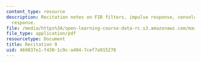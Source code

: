 ```yaml
---
content_type: resource
description: Recitation notes on FIR filters, impulse response, convolution, and frequency
  response.
file: /media/https%3A/open-learning-course-data-rc.s3.amazonaws.com/mas-160-signals-systems-and-information-for-media-technology-fall-2007/469837e1f4301c9ca4047cef7a915278_rec9.pdf
file_type: application/pdf
resourcetype: Document
title: Recitation 9
uid: 469837e1-f430-1c9c-a404-7cef7a915278
---
```

